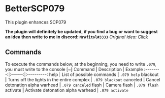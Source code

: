 # BetterSCP079
This plugin enhances SCP079

**The plugin will definitely be updated, if you find a bug or want to suggest an idea then write to me in discord: `MrAfitol#3333`**
*Original idea: [Click](https://github.com/VirtualBrightPlayz/EXILEDBetter079)*
## Commands
To execute the commands below, at the beginning, you need to write `.079`, you must write to the console [~]
Command | Description | Example
:--------:|:------:|:----------:
help | List of possible commands | `.079 help`
blackout | Turns off the lights in the entire complex | `.079 blackout`
canceled | Cancel detonation alpha warhead | `.079 canceled`
flash | Сamera flash | `.079 flash`
activate | Activate detonation alpha warhead | `.079 activate`
